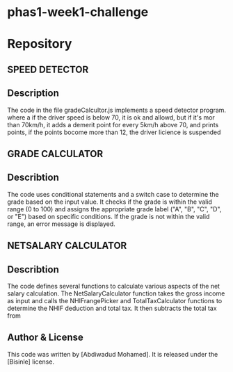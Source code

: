 # phas1-week1-challenge
# Repository

## SPEED DETECTOR


## Description
The code in the file gradeCalcultor.js implements a speed detector program.
where a if the driver speed is below 70, it is ok and allowd, but if it's 
mor than 70km/h, it adds a demerit point for every 5km/h above 70, and prints 
points, if the points bocome more than 12, the driver licience is suspended




## GRADE CALCULATOR

## Describtion
The code uses conditional statements and a switch case to determine the grade based on the input value. It checks if the grade is within the valid range (0 to 100) and assigns the appropriate grade label ("A", "B", "C", "D", or "E") based on specific conditions. If the grade is not within the valid range, an error message is displayed.



## NETSALARY CALCULATOR


## Describtion 
The code defines several functions to calculate various aspects of the net salary calculation. The NetSalaryCalculator function takes the gross income as input and calls the NHIFrangePicker and TotalTaxCalculator functions to determine the NHIF deduction and total tax. It then subtracts the total tax from



## Author & License

This code was written by [Abdiwadud Mohamed]. It is released under the [Bisinle] license.
